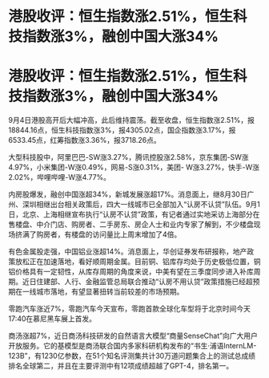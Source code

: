 # 港股收评：恒生指数涨2.51%，恒生科技指数涨3%，融创中国大涨34%

# 港股收评：恒生指数涨2.51%，恒生科技指数涨3%，融创中国大涨34%

9月4日港股高开后大幅冲高，此后维持震荡。截至收盘，恒生指数涨2.51%，报18844.16点，恒生科技指数涨3%，报4305.02点，国企指数涨3.17%，报6533.45点，红筹指数涨3.36%，报3718.26点。

大型科技股中，阿里巴巴-SW涨3.27%，腾讯控股涨2.58%，京东集团-SW涨4.97%，小米集团-W涨0.49%，网易-S涨0.31%，美团-
W涨3.27%，快手-W涨2.02%，哔哩哔哩-W涨4.77%。

内房股爆发，融创中国涨超34%，新城发展涨超17%。消息面上，继8月30日广州、深圳相继出台相关政策后，四大一线城市已全部加入“认房不认贷”队伍。9月1日，北京、上海相继宣布执行“认房不认贷”政策，有记者通过实地采访上海部分在售楼盘、中介门店、购房者、二手房东、房企人士和业内专家了解到，不少楼盘现场挤满了购房者，有楼盘的访问量比上周末增加了4倍。

有色金属股走强，中国铝业涨超14%。消息面上，华创证券发布研报称，地产政策放松正在加速落地，看好顺周期金属。目前铜、铝库存均处于历史极低位置，铜铝价格具有一定韧性，从库存周期的角度来说，中美有望在三季度同步进入补库周期。近日住建部、人行、金融监管总局联合推动“认房不用认贷”政策措施已经超预期在一线城市落地，有望显著扭转当前较差的市场预期。

零跑汽车涨近7%，零跑汽车今天宣布，零跑首款全球化车型将于北京时间今天17:40在慕尼黑车展上首发。

商汤涨超7%，近日商汤科技研发的自然语言大模型“商量SenseChat”向广大用户开放服务。它的基模型是商汤联合国内多家科研机构发布的“书生·浦语InternLM-123B”，有1230亿参数，在51个知名评测集共计30万道问题集合上的测试总成绩排名全球第二，并且在主要评测中有12项成绩超越了GPT-4，排名第一。

